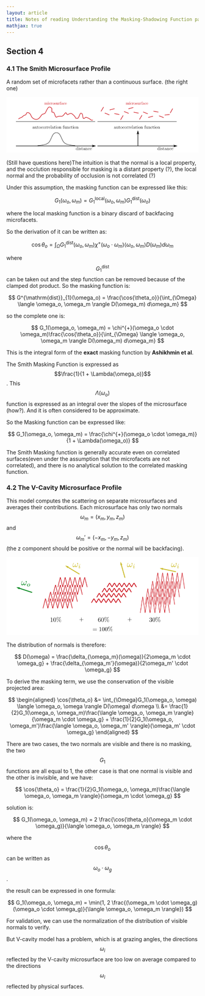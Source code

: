 ```yaml
---
layout: article
title: Notes of reading Understanding the Masking-Shadowing Function paper Part II
mathjax: true
---
```


## Section 4

### 4.1 The Smith Microsurface Profile

A random set of microfacets rather than a continuous surface. (the right one)

![smith-profile](https://github.com/wenjianzhou2931/wenjianzhou2931.github.io/raw/main/images/understanding-smith-profile.png)

(Still have questions here)The intuition is that the normal is a local property, and the occlution responsible for masking is a distant property (?), the local normal and the probability of occlusion is not correlated (?)

Under this assumption, the masking function can be expressed like this:


$$
G_1(\omega_o, \omega_m) = G^{\mathrm{local}}_{1}(\omega_o, \omega_m)G^{\mathrm{dist}}_{1}(\omega_o)
$$


where the local masking function is a binary discard of backfacing microfacets.

So the derivation of it can be written as:


$$
\cos{\theta_o} = \int_{\Omega}G^{\mathrm{dist}}_{1}(\omega_o, \omega_m)\chi^{+}(\omega_o \cdot \omega_m) \langle \omega_o, \omega_m \rangle D(\omega_m)d\omega_m
$$


where $$G_{1}^{\mathrm{dist}}$$ can be taken out and the step function can be removed because of the clamped dot product. So the masking function is:


$$
G^{\mathrm{dist}}_{1}(\omega_o) = \frac{\cos{\theta_o}}{\int_{\Omega} \langle \omega_o, \omega_m \rangle D(\omega_m) d\omega_m}
$$


so the complete one is:


$$
G_1(\omega_o, \omega_m) = \chi^{+}(\omega_o \cdot \omega_m)\frac{\cos{\theta_o}}{\int_{\Omega} \langle \omega_o, \omega_m \rangle D(\omega_m) d\omega_m}
$$


This is the integral form of the **exact** masking function by **Ashikhmin et al**.

The Smith Masking Function is expressed as $$\frac{1}{1 + \Lambda(\omega_o)}$$. This $$\Lambda(\omega_o)$$ function is expressed as an integral over the slopes of the microsurface (how?). And it is often considered to be approximate.

So the Masking function can be expressed like:


$$
G_1(\omega_o, \omega_m) = \frac{\chi^{+}(\omega_o \cdot \omega_m)}{1 + \Lambda(\omega_o)}
$$


The Smith Masking function is generally accurate even on correlated surfaces(even under the assumption that the microfacets are not correlated), and there is no analytical solution to the correlated masking function.

### 4.2 The V-Cavity Microsurface Profile 

This model computes the scattering on separate microsurfaces and averages their contributions. Each microsurface has only two normals $$\omega_m = (x_m, y_m, z_m)$$ and $$\omega_m' = (-x_m, -y_m, z_m)$$ (the z component should be positive or the normal will be backfacing).

![v-profile](https://github.com/wenjianzhou2931/wenjianzhou2931.github.io/raw/main/images/understanding-v-profile.png)

The distribution of normals is therefore:


$$
D(\omega) = \frac{\delta_{\omega_m}(\omega)}{2\omega_m \cdot \omega_g} + \frac{\delta_{\omega_m'}(\omega)}{2\omega_m' \cdot \omega_g}
$$



To derive the masking term, we use the conservation of the visible projected area:


$$
\begin{aligned}
\cos{\theta_o} &= \int_{\Omega}G_1(\omega_o, \omega) \langle \omega_o, \omega \rangle D(\omega) d\omega \\
&= \frac{1}{2}G_1(\omega_o, \omega_m)\frac{\langle \omega_o, \omega_m \rangle}{\omega_m \cdot \omega_g} + \frac{1}{2}G_1(\omega_o, \omega_m')\frac{\langle \omega_o, \omega_m' \rangle}{\omega_m' \cdot \omega_g}
\end{aligned}
$$


There are two cases, the two normals are visible and there is no masking, the two $$G_1$$ functions are all equal to 1, the other case is that one normal is visible and the other is invisible, and we have:


$$
\cos{\theta_o} = \frac{1}{2}G_1(\omega_o, \omega_m)\frac{\langle \omega_o, \omega_m \rangle}{\omega_m \cdot \omega_g}
$$


solution is:


$$
G_1(\omega_o, \omega_m) = 2 \frac{\cos{\theta_o}(\omega_m \cdot \omega_g)}{\langle \omega_o, \omega_m \rangle}
$$


where the $$\cos{\theta_o}$$ can be written as $$\omega_o \cdot \omega_g$$.

the result can be expressed in one formula:


$$
G_1(\omega_o, \omega_m) = \min(1, 2 \frac{(\omega_m \cdot \omega_g)(\omega_o \cdot \omega_g)}{\langle \omega_o, \omega_m \rangle})
$$


For validation, we can use the normalization of the distribution of visible normals to verify.

But V-cavity model has a problem, which is at grazing angles, the directions $$\omega_i$$ reflected by the V-cavity microsurface are too low on average compared to the directions $$\omega_i$$ reflected by physical surfaces.